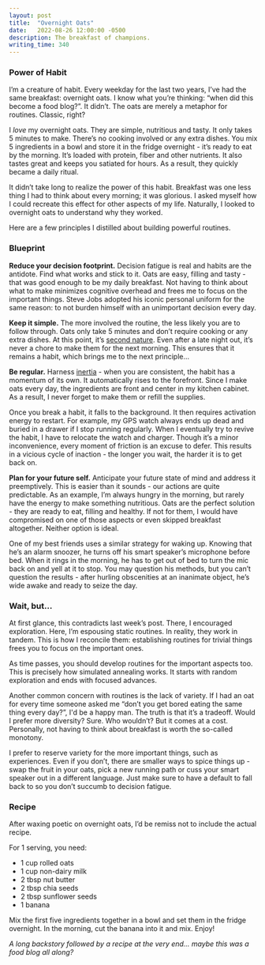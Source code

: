 ```yaml
---
layout: post
title:  "Overnight Oats"
date:   2022-08-26 12:00:00 -0500
description: The breakfast of champions.
writing_time: 340
---
```


### Power of Habit

I’m a creature of habit. Every weekday for the last two years, I’ve had the same breakfast: overnight oats. I know what you’re thinking: “when did this become a food blog?”. It didn’t. The oats are merely a metaphor for routines. Classic, right?

I *love* my overnight oats. They are simple, nutritious and tasty. It only takes 5 minutes to make. There’s no cooking involved or any extra dishes. You mix 5 ingredients in a bowl and store it in the fridge overnight - it’s ready to eat by the morning. It’s loaded with protein, fiber and other nutrients. It also tastes great and keeps you satiated for hours. As a result, they quickly became a daily ritual.

It didn’t take long to realize the power of this habit. Breakfast was one less thing I had to think about every morning; it was glorious. I asked myself how I could recreate this effect for other aspects of my life. Naturally, I looked to overnight oats to understand why they worked.

Here are a few principles I distilled about building powerful routines.

### Blueprint

**Reduce your decision footprint.** Decision fatigue is real and habits are the antidote. Find what works and stick to it. Oats are easy, filling and tasty - that was good enough to be my daily breakfast. Not having to think about what to make minimizes cognitive overhead and frees me to focus on the important things. Steve Jobs adopted his iconic personal uniform for the same reason: to not burden himself with an unimportant decision every day.

**Keep it simple.** The more involved the routine, the less likely you are to follow through. Oats only take 5 minutes and don’t require cooking or any extra dishes. At this point, it’s [second nature](suketk.com/habit-compaction). Even after a late night out, it’s never a chore to make them for the next morning. This ensures that it remains a habit, which brings me to the next principle…

**Be regular.** Harness [inertia](suketk.com/inertia) - when you are consistent, the habit has a momentum of its own. It automatically rises to the forefront. Since I make oats every day, the ingredients are front and center in my kitchen cabinet. As a result, I never forget to make them or refill the supplies. 

Once you break a habit, it falls to the background. It then requires activation energy to restart. For example, my GPS watch always ends up dead and buried in a drawer if I stop running regularly. When I eventually try to revive the habit, I have to relocate the watch and charger. Though it’s a minor inconvenience, every moment of friction is an excuse to defer. This results in a vicious cycle of inaction - the longer you wait, the harder it is to get back on.

**Plan for your future self.** Anticipate your future state of mind and address it preemptively. This is easier than it sounds - our actions are quite predictable. As an example, I’m always hungry in the morning, but rarely have the energy to make something nutritious. Oats are the perfect solution - they are ready to eat, filling and healthy. If not for them, I would have compromised on one of those aspects or even skipped breakfast altogether. Neither option is ideal. 

One of my best friends uses a similar strategy for waking up. Knowing that he’s an alarm snoozer, he turns off his smart speaker’s microphone before bed. When it rings in the morning, he has to get out of bed to turn the mic back on and yell at it to stop. You may question his methods, but you can’t question the results - after hurling obscenities at an inanimate object, he’s wide awake and ready to seize the day.

### Wait, but...

At first glance, this contradicts last week’s post. There, I encouraged exploration. Here, I’m espousing static routines. In reality, they work in tandem. This is how I reconcile them: establishing routines for trivial things frees you to focus on the important ones. 

As time passes, you should develop routines for the important aspects too. This is precisely how simulated annealing works. It starts with random exploration and ends with focused advances.

Another common concern with routines is the lack of variety. If I had an oat for every time someone asked me “don’t you get bored eating the same thing every day?”, I'd be a happy man. The truth is that it’s a tradeoff. Would I prefer more diversity? Sure. Who wouldn’t? But it comes at a cost. Personally, not having to think about breakfast is worth the so-called monotony. 

I prefer to reserve variety for the more important things, such as experiences. Even if you don’t, there are smaller ways to spice things up - swap the fruit in your oats, pick a new running path or cuss your smart speaker out in a different language. Just make sure to have a default to fall back to so you don’t succumb to decision fatigue.

### Recipe

After waxing poetic on overnight oats, I’d be remiss not to include the actual recipe. 

For 1 serving, you need:

* 1 cup rolled oats
* 1 cup non-dairy milk
* 2 tbsp nut butter
* 2 tbsp chia seeds
* 2 tbsp sunflower seeds
* 1 banana

Mix the first five ingredients together in a bowl and set them in the fridge overnight. In the morning, cut the banana into it and mix. Enjoy!

*A long backstory followed by a recipe at the very end… maybe this was a food blog all along?*